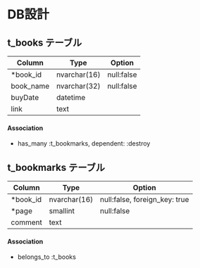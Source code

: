 # DB設計

## t_books テーブル
| Column | Type | Option |
| - | - | - |
| *book_id | nvarchar(16) | null:false |
| book_name | nvarchar(32) | null:false |
| buyDate | datetime | |
| link | text | |

#### Association
- has_many :t_bookmarks, dependent: :destroy


## t_bookmarks テーブル
| Column | Type | Option |
| - | - | - |
| *book_id | nvarchar(16) | null:false, foreign_key: true |
| *page | smallint | null:false |
| comment | text  |  |

#### Association
- belongs_to :t_books